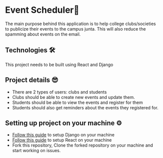 # Event Scheduler🎊
The main purpose behind this application is to help college clubs/societies to publicize their events to the campus junta. This will also reduce the spamming about events on the email.

## Technologies 🛠️
This project needs to be built using React and Django

## Project details 😎
- There are 2 types of users: clubs and students
- Clubs should be able to create new events and update them.
- Students should be able to view the events and register for them
- Students should also get reminders about the events they registered for.

## Setting up project on your machine ⚙️
- [Follow this guide](https://docs.djangoproject.com/en/4.1/intro/install/) to setup Django on your machine
- [Follow this guide](https://www.javatpoint.com/react-installation) to setup React on your machine
- Fork this repository, Clone the forked repository on your machine and start working on issues.

